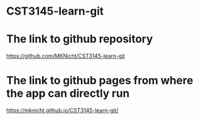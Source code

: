 # CST3145-learn-git

# The link to github repository
<https://github.com/MKNicht/CST3145-learn-git>

# The link to github pages from where the app can directly run
<https://mknicht.github.io/CST3145-learn-git/>
